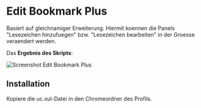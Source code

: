 # Edit Bookmark Plus
Basiert auf gleichnamiger Erweiterung. Hiermit koennen die Panels "Lesezeichen hinzufuegen" bzw. "Lesezeichen bearbeiten" in 
der Groesse veraendert werden.

Das **Ergebnis des Skripts**:

![Screenshot Edit Bookmark Plus](https://github.com/ardiman/userChrome.js/raw/master/editbookmarkplus/scr_editbookmarkplus.png)

## Installation
Kopiere die uc.xul-Datei in den Chromeordner des Profils.
